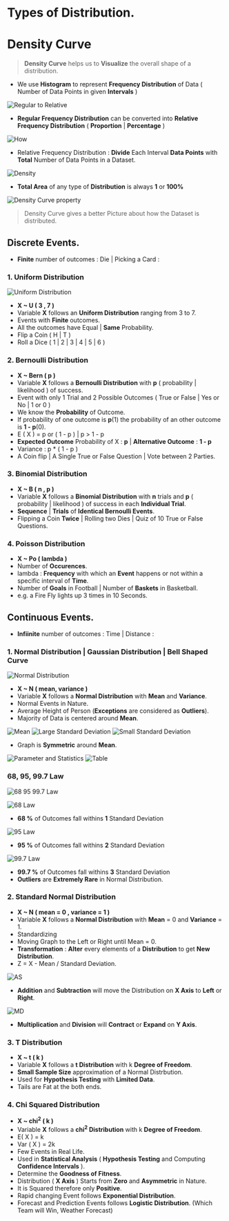 # Types of **Distribution**.

# Density Curve

> **Density Curve** helps us to **Visualize** the overall shape of a distribution. 

- We use **Histogram** to represent **Frequency Distribution** of Data ( Number of Data Points in given **Intervals** )

![Regular to Relative](Image/RegularRelative.png)

- **Regular Frequency Distribution** can be converted into **Relative Frequency Distribution** ( **Proportion** | **Percentage** )

![How](Image/How.png)

- Relative Frequency Distribution : **Divide** Each Interval **Data Points** with **Total** Number of Data Points in a Dataset.

![Density](Image/Total.png)

- **Total Area** of any type of **Distribution** is always **1** or **100%**

![Density Curve property](Image/Property.png)

> Density Curve gives a better Picture about how the Dataset is distributed. 

## Discrete Events.

- **Finite** number of outcomes : Die | Picking a Card : 

### 1. Uniform Distribution

![Uniform Distribution](Image/Uniform.png)

- **X ~ U ( 3 , 7 )**
- Variable **X** follows an **Uniform Distribution** ranging from 3 to 7.
- Events with **Finite** outcomes. 
- All the outcomes have Equal | **Same** Probability. 
- Flip a Coin ( H | T )
- Roll a Dice ( 1 | 2 | 3 | 4 | 5 | 6 )

### 2. Bernoulli Distribution

- **X ~ Bern ( p )**
- Variable **X** follows a **Bernoulli Distribution** with **p** ( probability | likelihood ) of success. 
- Event with only 1 Trial and 2 Possible Outcomes ( True or False | Yes or No | 1 or 0 ) 
- We know the **Probability** of Outcome.
- If probability of one outcome is **p**(1) the probability of an other outcome is **1 - p**(0).
- E ( X ) = p or ( 1 - p ) | p > 1 - p
- **Expected Outcome** Probability of X : **p** | **Alternative Outcome** : **1 - p**
- Variance : p * ( 1 - p )
- A Coin flip | A Single True or False Question | Vote between 2 Parties.

### 3. Binomial Distribution

- **X ~ B ( n , p )**
- Variable **X** follows a **Binomial Distribution** with **n** trials and **p** ( probability | likelihood ) of success in each **Individual Trial**.
- **Sequence** | **Trials** of **Identical Bernoulli Events**.
- Flipping a Coin **Twice** | Rolling two Dies | Quiz of 10 True or False Questions.

### 4. Poisson Distribution

- **X ~ Po ( lambda )** 
- Number of **Occurences**.
- lambda : **Frequency** with which an **Event** happens or not within a specific interval of **Time**. 
- Number of **Goals** in Football | Number of **Baskets** in Basketball.
- e.g. a Fire Fly lights up 3 times in 10 Seconds.


## Continuous Events.

- **Infiinite** number of outcomes : Time | Distance : 

### 1. Normal Distribution | Gaussian Distribution | Bell Shaped Curve

![Normal Distribution](Image/ND.png)

- **X ~ N ( mean, variance )** 
- Variable **X** follows a **Normal Distribution** with **Mean** and **Variance**. 
- Normal Events in Nature. 
- Average Height of Person (**Exceptions** are considered as **Outliers**).
- Majority of Data is centered around **Mean**.

![Mean](Image/Mean.png)
![Large Standard Deviation](Image/Large.png)
![Small Standard Deviation](Image/Small.png)

- Graph is **Symmetric** around **Mean**.

![Parameter and Statistics](Image/PS.png)
![Table](Image/Table.png)

### 68, 95, 99.7 Law

![68 95 99.7 Law](Image/68_95_99.png)

![68 Law](Image/68.png)

- **68 %** of Outcomes fall withins **1** Standard Deviation

![95 Law](Image/95.png)

- **95 %** of Outcomes fall withins **2** Standard Deviation

![99.7 Law](Image/997.png)

- **99.7 %** of Outcomes fall withins **3** Standard Deviation
- **Outliers** are **Extremely Rare** in Normal Distribution.

### 2. Standard Normal Distribution 

- **X ~ N ( mean = 0 , variance = 1 )** 
- Variable **X** follows a **Normal Distribution** with **Mean** = 0 and **Variance** = 1. 
- Standardizing
- Moving Graph to the Left or Right until Mean = 0.
- **Transformation** : **Alter** every elements of a **Distribution** to get **New Distribution**.
- Z = X - Mean / Standard Deviation.

![AS](Image/AS.png)

- **Addition** and **Subtraction** will move the Distribution on **X Axis** to **Left** or **Right**.

![MD](Image/MD.png)

- **Multiplication** and **Division** will **Contract** or **Expand** on **Y Axis**.

### 3. T Distribution

- **X ~ t ( k )** 
- Variable **X** follows a **t Distribution** with k **Degree of Freedom**.
- **Small Sample Size** approximation of a Normal Distrbution.
- Used for **Hypothesis Testing** with **Limited Data**.
- Tails are Fat at the both ends.

### 4. Chi Squared Distribution  

- **X ~ chi<sup>2</sup> ( k )** 
- Variable **X** follows a **chi<sup>2</sup> Distribution** with k **Degree of Freedom**.
- E( X ) = k
- Var ( X ) = 2k
- Few Events in Real Life.
- Used in **Statistical Analysis** ( **Hypothesis Testing** and Computing **Confidence Intervals** ).
- Determine the **Goodness of Fitness**.
- Distribution ( **X Axis** ) Starts from **Zero** and **Asymmetric** in Nature.
- It is Squared therefore only **Positive**.
- Rapid changing Event follows **Exponential Distribution**.
- Forecast and Prediction Events follows **Logistic Distribution**. (Which Team will Win, Weather Forecast)

